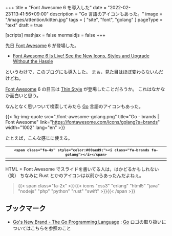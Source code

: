 +++
title = "Font Awesome 6 を導入した"
date =  "2022-02-23T13:41:56+09:00"
description = "Go 言語のアイコンもあった。"
image = "/images/attention/kitten.jpg"
tags = [ "site", "font", "golang" ]
pageType = "text"
draft = true

[scripts]
  mathjax = false
  mermaidjs = false
+++

先日 [Font Awesome] 6 が登場した。

- [Font Awesome 6 Is Live! See the New Icons, Styles and Upgrade Without the Hassle](https://blog.fontawesome.com/font-awesome-6-2/)

というわけで，このブログにも導入した。
まぁ，見た目はほぼ変わらないんだけどね。

[Font Awesome] 6 の目玉は [Thin Style](https://fontawesome.com/search?s=thin) が登場したことだろうか。
これはなかなか面白いと思う。

なんとなく思いついて検索してみたら [Go] 言語のアイコンもあった。

{{< fig-img-quote src="./font-awesome-golang.png" title="Go - brands | Font Awesome" link="https://fontawesome.com/icons/golang?s=brands" width="1002" lang="en" >}}

たとえば，こんな感じに使える。

| <span style="font-variant:normal;font-size:smaller;">`<span class="fa-4x" style="color:#00aed9;"><i class="fa-brands fa-golang"></i></span>`</span> |
| :-------------------------------------------------------------------------------------: |
|  <span class="fa-4x" style="color:#00aed9;"><i class="fa-brands fa-golang"></i></span>  |

HTML + Font Awesome でスライドを書いてる人は，はかどるかもしれない（笑） ちなみに Rust とかのアイコンは以前からあったんだよねぇ。

> {{< span class="fa-2x" >}}{{< icons "css3" "erlang" "html5" "java" "nodejs" "php" "python" "rust" "swift" >}}{{< /span >}}

## ブックマーク

- [Go's New Brand - The Go Programming Language](https://go.dev/blog/go-brand) : [Go] ロゴの取り扱いについてはこちらを参照のこと

[Font Awesome]: https://fontawesome.com/
[Go]: https://go.dev/
